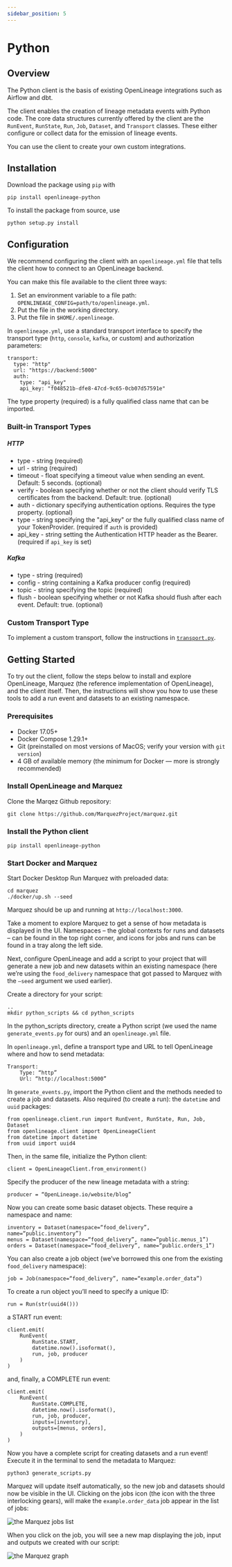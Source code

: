 ```yaml
---
sidebar_position: 5
---
```


# Python

## Overview

The Python client is the basis of existing OpenLineage integrations such as Airflow and dbt.

The client enables the creation of lineage metadata events with Python code. The core data structures currently offered by the client are the `RunEvent`, `RunState`, `Run`, `Job`, `Dataset`, and `Transport` classes. These either configure or collect data for the emission of lineage events.

You can use the client to create your own custom integrations.

## Installation

Download the package using `pip` with 
```
pip install openlineage-python
```

To install the package from source, use 
```
python setup.py install
```

## Configuration

We recommend configuring the client with an `openlineage.yml` file that tells the client how to connect to an OpenLineage backend.

You can make this file available to the client three ways:

1. Set an environment variable to a file path: `OPENLINEAGE_CONFIG=path/to/openlineage.yml`.
2. Put the file in the working directory.
3. Put the file in `$HOME/.openlineage`.

In `openlineage.yml`, use a standard transport interface to specify the transport type (`http`, `console`, `kafka`, or custom) and authorization parameters:

```
transport:
  type: "http"
  url: "https://backend:5000"
  auth:
    type: "api_key"
    api_key: "f048521b-dfe8-47cd-9c65-0cb07d57591e"
```

The type property (required) is a fully qualified class name that can be imported.

### Built-in Transport Types

##### HTTP
- type - string (required)
- url - string (required)
- timeout - float specifying a timeout value when sending an event. Default: 5 seconds. (optional)
- verify - boolean specifying whether or not the client should verify TLS certificates from the backend. Default: true. (optional)
- auth - dictionary specifying authentication options. Requires the type property. (optional)
- type - string specifying the "api_key" or the fully qualified class name of your TokenProvider. (required if `auth` is provided)
- api_key - string setting the Authentication HTTP header as the Bearer. (required if `api_key` is set)

##### Kafka
- type - string (required)
- config - string containing a Kafka producer config (required)
- topic - string specifying the topic (required)
- flush - boolean specifying whether or not Kafka should flush after each event. Default: true. (optional)

### Custom Transport Type

To implement a custom transport, follow the instructions in [`transport.py`](https://github.com/OpenLineage/OpenLineage/blob/main/client/python/openlineage/client/transport/transport.py).

## Getting Started

To try out the client, follow the steps below to install and explore OpenLineage, Marquez (the reference implementation of OpenLineage), and the client itself. Then, the instructions will show you how to use these tools to add a run event and datasets to an existing namespace.

### Prerequisites
- Docker 17.05+
- Docker Compose 1.29.1+
- Git (preinstalled on most versions of MacOS; verify your version with `git version`)
- 4 GB of available memory (the minimum for Docker — more is strongly recommended)

### Install OpenLineage and Marquez

Clone the Marqez Github repository:
```
git clone https://github.com/MarquezProject/marquez.git
```

### Install the Python client
```
pip install openlineage-python
```

### Start Docker and Marquez
Start Docker Desktop
Run Marquez with preloaded data:
```
cd marquez
./docker/up.sh --seed
```

Marquez should be up and running at `http://localhost:3000`.

Take a moment to explore Marquez to get a sense of how metadata is displayed in the UI. Namespaces – the global contexts for runs and datasets – can be found in the top right corner, and icons for jobs and runs can be found in a tray along the left side.

Next, configure OpenLineage and add a script to your project that will generate a new job and new datasets within an existing namespace (here we’re using the `food_delivery` namespace that got passed to Marquez with the `–seed` argument we used earlier).

Create a directory for your script:
```
..
mkdir python_scripts && cd python_scripts
```

In the python_scripts directory, create a Python script (we used the name `generate_events.py` for ours) and an `openlineage.yml` file.

In `openlineage.yml`, define a transport type and URL to tell OpenLineage where and how to send metadata:

```
Transport:
	Type: “http”
	Url: “http://localhost:5000”
```

In `generate_events.py`, import the Python client and the methods needed to create a job and datasets. Also required (to create a run): the `datetime` and `uuid` packages:

```
from openlineage.client.run import RunEvent, RunState, Run, Job, Dataset
from openlineage.client import OpenLineageClient
from datetime import datetime
from uuid import uuid4
```

Then, in the same file, initialize the Python client:
```
client = OpenLineageClient.from_environment()
```

Specify the producer of the new lineage metadata with a string:
```
producer = “OpenLineage.io/website/blog”
```

Now you can create some basic dataset objects. These require a namespace and name:
```
inventory = Dataset(namespace=“food_delivery”, name=“public.inventory”)
menus = Dataset(namespace=“food_delivery”, name=“public.menus_1”)
orders = Dataset(namespace=“food_delivery”, name=“public.orders_1”)
```

You can also create a job object (we’ve borrowed this one from the existing `food_delivery` namespace):
```
job = Job(namespace=“food_delivery”, name=“example.order_data”)
```

To create a run object you’ll need to specify a unique ID:
```
run = Run(str(uuid4()))
```

a START run event:
```
client.emit(
	RunEvent(
		RunState.START,
		datetime.now().isoformat(),
		run, job, producer
	)
)
```

and, finally, a COMPLETE run event:
```
client.emit(
	RunEvent(
		RunState.COMPLETE,
		datetime.now().isoformat(),
		run, job, producer,
		inputs=[inventory],
		outputs=[menus, orders],
	)
)
```

Now you have a complete script for creating datasets and a run event! Execute it in the terminal to send the metadata to Marquez:
```
python3 generate_scripts.py
```

Marquez will update itself automatically, so the new job and datasets should now be visible in the UI. Clicking on the jobs icon (the icon with the three interlocking gears), will make the `example.order_data` job appear in the list of jobs:

![the Marquez jobs list](./mqz_jobs.png)

When you click on the job, you will see a new map displaying the job, input and outputs we created with our script:

![the Marquez graph](./mqz_graph.png)

